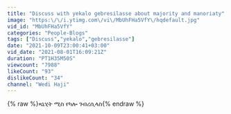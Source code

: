 ```yaml
---
title: "Discuss with yekalo gebresilasse about majority and manoriaty"
image: "https:\/\/i.ytimg.com\/vi\/MbUhFHa5VfY\/hqdefault.jpg"
vid_id: "MbUhFHa5VfY"
categories: "People-Blogs"
tags: ["Discuss","yekalo","gebresilasse"]
date: "2021-10-09T23:00:41+03:00"
vid_date: "2021-08-01T16:09:21Z"
duration: "PT1H35M50S"
viewcount: "7988"
likeCount: "93"
dislikeCount: "34"
channel: "Wedi Haji"
---
```

{% raw %}ጻኒሂት ሚስ የካሎ ገብረሲላስ{% endraw %}
